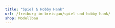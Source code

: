 ```yaml
---
title: "Spiel & Hobby Hank"
url: /freiburg-im-breisgau/spiel-und-hobby-hank/
shop: Modellbau
---
```

